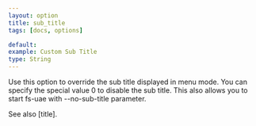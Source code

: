 ```yaml
---
layout: option
title: sub_title
tags: [docs, options]

default:
example: Custom Sub Title
type: String
---
```


Use this option to override the sub title displayed in menu mode. You
can specify the special value 0 to disable the sub title. This also
allows you to start fs-uae with --no-sub-title parameter.

See also [title].
